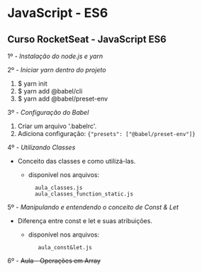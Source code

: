 # JavaScript - ES6
## Curso RocketSeat - JavaScript ES6

1º - *Instalação do node.js e yarn*

2º - *Iniciar yarn dentro do projeto*

1. $ yarn init
2. $ yarn add @babel/cli
3. $ yarn add @babel/preset-env

3º - *Configuração do Babel*

  1. Criar um arquivo '.babelrc'.
  2. Adiciona configuração:
     ``` {"presets": ["@babel/preset-env"]} ```

4º - *Utilizando Classes*

- Conceito das classes e como utilizá-las.

  - disponível nos arquivos:

    ```
      aula_classes.js
      aula_classes_function_static.js
    ```

5º - *Manipulando e entendendo o conceito de Const & Let*

 - Diferença entre const e let e suas atribuições.

   - disponível nos arquivos:
     ```
        aula_const&let.js
     ```

6º - ~~Aula - Operações em Array~~
